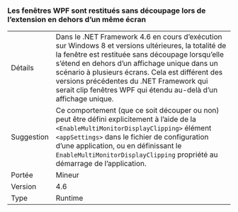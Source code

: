 ### <a name="wpf-windows-are-rendered-without-clipping-when-extending-outside-a-single-monitor"></a>Les fenêtres WPF sont restitués sans découpage lors de l’extension en dehors d’un même écran

|   |   |
|---|---|
|Détails|Dans le .NET Framework 4.6 en cours d’exécution sur Windows 8 et versions ultérieures, la totalité de la fenêtre est restituée sans découpage lorsqu’elle s’étend en dehors d’un affichage unique dans un scénario à plusieurs écrans. Cela est différent des versions précédentes du .NET Framework qui serait clip fenêtres WPF qui étendu au-delà d’un affichage unique.|
|Suggestion|Ce comportement (que ce soit découper ou non) peut être défini explicitement à l’aide de la <code>&lt;EnableMultiMonitorDisplayClipping&gt;</code> élément <code>&lt;appSettings&gt;</code> dans le fichier de configuration d’une application, ou en définissant le <code>EnableMultiMonitorDisplayClipping</code> propriété au démarrage de l’application.|
|Portée|Mineur|
|Version|4.6|
|Type|Runtime|

